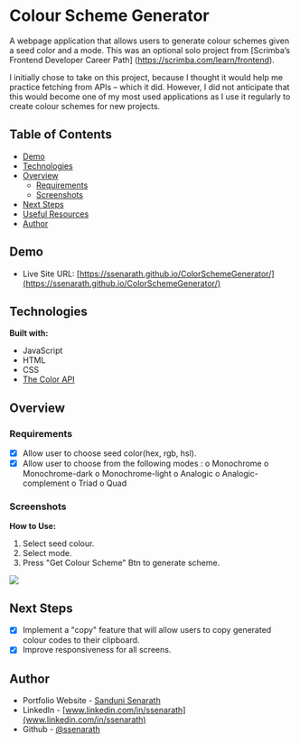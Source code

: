 # Colour Scheme Generator

A webpage application that allows users to generate colour schemes given a seed color and a mode. This was an optional solo project from [Scrimba’s Frontend Developer Career Path] (https://scrimba.com/learn/frontend).

I initially chose to take on this project, because I thought it would help me practice fetching from APIs – which it did. However, I did not anticipate that this would become one of my most used applications as I use it regularly to create colour schemes for new projects. 

## Table of Contents
* [Demo](#demo)
* [Technologies](#technologies)
* [Overview](#overview)
    * [Requirements](#requirements)
    * [Screenshots](#screenshots)
* [Next Steps](#next-steps)
* [Useful Resources](#useful-resources)
* [Author](#author)

## Demo
* Live Site URL: [https://ssenarath.github.io/ColorSchemeGenerator/](https://ssenarath.github.io/ColorSchemeGenerator/)

## Technologies
**Built with:**
* JavaScript
* HTML
* CSS
* [The Color API](https://www.thecolorapi.com/)
	
## Overview
### Requirements
- [x] Allow user to choose seed color(hex, rgb, hsl).
-	[x] Allow user to choose from the following modes :
      o	Monochrome
      o	Monochrome-dark
      o	Monochrome-light
      o	Analogic
      o	Analogic-complement
      o	Triad
      o	Quad

### Screenshots
**How to Use:**
1. Select seed colour.
2. Select mode.
3. Press "Get Colour Scheme" Btn to generate scheme. 

![](https://github.com/SSenarath/ColorSchemeGenerator/blob/da73a7d6989f868cd6d91ba4ea362e3a2a4858d9/screenshots/colour-scheme-demo.gif)

## Next Steps
- [x] Implement a "copy" feature that will allow users to copy generated colour codes to their clipboard. 
- [x] Improve responsiveness for all screens. 

## Author
* Portfolio Website - [Sanduni Senarath](https://ssenarath.github.io/portfolio-website/)
* LinkedIn - [www.linkedin.com/in/ssenarath](www.linkedin.com/in/ssenarath)
* Github - [@ssenarath](https://github.com/SSenarath)
